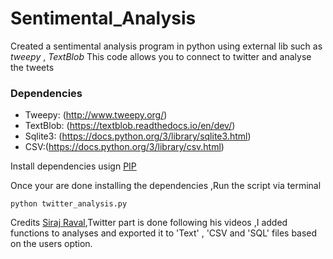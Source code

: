 # Sentimental_Analysis
Created a sentimental analysis program in python using external lib such as *tweepy* , *TextBlob*
This code allows you to connect to twitter and analyse the tweets 
### Dependencies 
 * Tweepy: (http://www.tweepy.org/)
 * TextBlob: (https://textblob.readthedocs.io/en/dev/)
 * Sqlite3: (https://docs.python.org/3/library/sqlite3.html)
 * CSV:(https://docs.python.org/3/library/csv.html)

Install dependencies usign [PIP](https://pip.pypa.io/en/stable/installing/)

Once your are done installing the dependencies ,Run the script via terminal

```python twitter_analysis.py```

Credits [Siraj Raval](https://www.youtube.com/channel/UCWN3xxRkmTPmbKwht9FuE5A/featured),Twitter part is done following his videos ,I added functions to analyses and exported it to 'Text' , 'CSV and 'SQL' files based on the users option.


